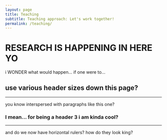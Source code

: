 ```yaml
---
layout: page
title: Teaching
subtitle: Teaching approach: Let's work together! 
permalink: /teaching/
---
```


# RESEARCH IS HAPPENING IN HERE YO



i WONDER what would happen... if one were to...

## use various header sizes down this page?

---------

you know interspersed with paragraphs like this one?

### I mean... for being a header 3 i am kinda cool?

---------

and do we now have horizontal rulers? how do they look king?
